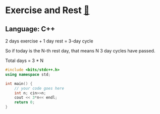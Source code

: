 # Exercise and Rest [🔗](https://www.codechef.com/problems/EXREST?tab=statement)

## Language: C++

2 days exercise + 1 day rest = 3-day cycle

So if today is the N-th rest day, that means N 3 day cycles have passed.

Total days = 3 * N

```cpp
#include <bits/stdc++.h>
using namespace std;

int main() {
	// your code goes here
	int n; cin>>n;
	cout << 3*n<< endl;
	return 0;
}
```

